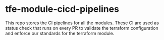 # tfe-module-cicd-pipelines
This repo stores the CI pipelines for all the modules. These CI are used as status check that runs on every PR to validate the terraform configuration and enforce our standards for the terraform module.
